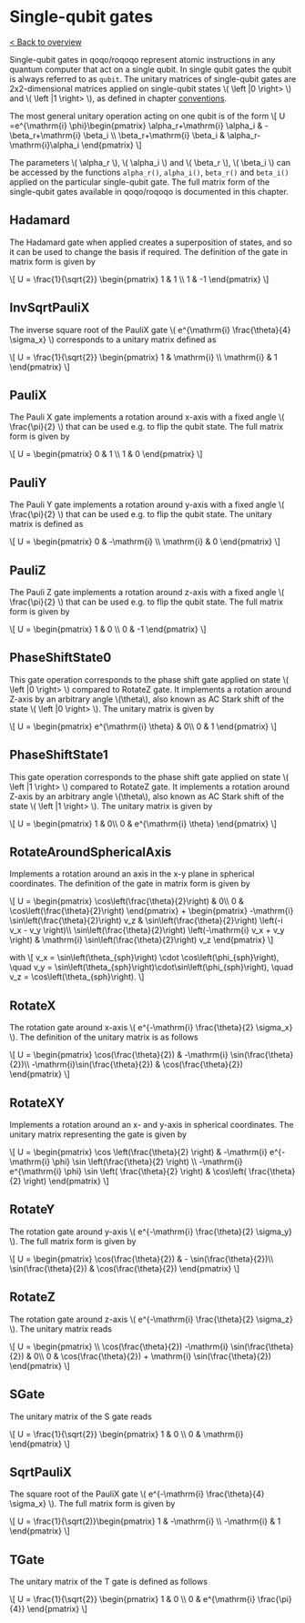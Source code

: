# Single-qubit gates

[< Back to overview](intro.md)

Single-qubit gates in qoqo/roqoqo represent atomic instructions in any quantum computer that act on a single qubit. In single qubit gates the qubit is always referred to as `qubit`.  The unitary matrices of single-qubit gates are 2x2-dimensional matrices applied on single-qubit states  \\( \left \|0 \right> \\) and  \\( \left \|1 \right> \\), as defined in chapter [conventions](../conventions.md). 

The most general unitary operation acting on one qubit is of the form 
\\[ 
 U =e^{\mathrm{i} \phi}\begin{pmatrix}
 \alpha_r+\mathrm{i} \alpha_i & -\beta_r+\mathrm{i} \beta_i \\\\
 \beta_r+\mathrm{i} \beta_i & \alpha_r-\mathrm{i}\alpha_i
 \end{pmatrix}
 \\]

The parameters \\( \alpha_r \\), \\( \alpha_i \\) and  \\( \beta_r \\), \\( \beta_i \\) can be accessed by the functions `alpha_r()`, `alpha_i()`, `beta_r()` and `beta_i()` applied on the particular single-qubit gate. The full matrix form of the single-qubit gates available in qoqo/roqoqo is documented in this chapter.

## Hadamard

The Hadamard gate when applied creates a superposition of states, and so it can be used to change the basis if required. The definition of the gate in matrix form is given by

\\[
 U = \frac{1}{\sqrt{2}} \begin{pmatrix}
 1 & 1 \\\\
  1 & -1
 \end{pmatrix}
\\]

## InvSqrtPauliX

The inverse square root of the PauliX gate  \\( e^{\mathrm{i} \frac{\theta}{4} \sigma_x} \\) corresponds to a unitary matrix defined as

\\[
 U = \frac{1}{\sqrt{2}} \begin{pmatrix}
 1 & \mathrm{i} \\\\
  \mathrm{i} & 1
 \end{pmatrix}
\\]

## PauliX

The Pauli X gate implements a rotation around x-axis with a fixed angle \\( \frac{\pi}{2} \\) that can be used e.g. to flip the qubit state. The full matrix form is given by 

\\[
 U = \begin{pmatrix}
 0 & 1 \\\\
 1 & 0
 \end{pmatrix}
\\]

## PauliY

The Pauli Y gate implements a rotation around y-axis with a fixed angle \\( \frac{\pi}{2} \\) that can be used e.g. to flip the qubit state. The unitary matrix is defined as

\\[
 U = \begin{pmatrix}
 0 & -\mathrm{i} \\\\
 \mathrm{i} & 0
 \end{pmatrix}
\\]

## PauliZ

The Pauli Z gate implements a rotation around z-axis with a fixed angle \\( \frac{\pi}{2} \\) that can be used e.g. to flip the qubit state. The full matrix form is given by

\\[
 U = \begin{pmatrix}
 1 & 0 \\\\
 0 & -1
 \end{pmatrix}
\\]

## PhaseShiftState0

This gate operation corresponds to the phase shift gate applied on state \\( \left \|0 \right> \\) compared to RotateZ gate. It implements a rotation around Z-axis by an arbitrary angle \\(\theta\\), also known as AC Stark shift of the state \\( \left \|0 \right> \\). The unitary matrix is given by

\\[
 U = \begin{pmatrix}
 e^{\mathrm{i} \theta} & 0\\\\
  0 & 1
 \end{pmatrix}
\\]

## PhaseShiftState1

This gate operation corresponds to the phase shift gate applied on state \\( \left \|1 \right> \\) compared to RotateZ gate. It implements a rotation around Z-axis by an arbitrary angle \\(\theta\\), also known as AC Stark shift of the state \\( \left \|1 \right> \\). The unitary matrix is given by

\\[
 U = \begin{pmatrix}
  1 & 0\\\\
  0 & e^{\mathrm{i} \theta}
 \end{pmatrix}
\\]

## RotateAroundSphericalAxis

Implements a rotation around an axis in the x-y plane in spherical coordinates. The definition of the gate in matrix form is given by

\\[
 U = \begin{pmatrix}
 \cos\left(\frac{\theta}{2}\right) & 0\\\\
 0 & \cos\left(\frac{\theta}{2}\right)
 \end{pmatrix}
 \+ \begin{pmatrix}
 -\mathrm{i} \sin\left(\frac{\theta}{2}\right) v_z  &  \sin\left(\frac{\theta}{2}\right) \left(-i v_x - v_y \right)\\\\
 \sin\left(\frac{\theta}{2}\right) \left(-\mathrm{i} v_x + v_y \right) & \mathrm{i} \sin\left(\frac{\theta}{2}\right) v_z
 \end{pmatrix}
\\]


with \\[ v_x = \sin\left(\theta_{sph}\right) \cdot \cos\left(\phi_{sph}\right), \quad v_y = \sin\left(\theta_{sph}\right)\cdot\sin\left(\phi_{sph}\right), \quad v_z = \cos\left(\theta_{sph}\right). \\]

## RotateX

The rotation gate around x-axis \\( e^{-\mathrm{i} \frac{\theta}{2} \sigma_x} \\). The definition of the unitary matrix is as follows

\\[
 U = \begin{pmatrix}
 \cos(\frac{\theta}{2}) & -\mathrm{i} \sin(\frac{\theta}{2})\\\\
 -\mathrm{i}\sin(\frac{\theta}{2}) & \cos(\frac{\theta}{2})
 \end{pmatrix}
\\]

## RotateXY

Implements a rotation around an x- and y-axis in spherical coordinates. The unitary matrix representing the gate is given by

\\[
 U  = \begin{pmatrix}
 \cos \left(\frac{\theta}{2} \right) & -\mathrm{i} e^{-\mathrm{i} \phi} \sin \left(\frac{\theta}{2} \right) \\\\
 -\mathrm{i} e^{\mathrm{i} \phi} \sin \left( \frac{\theta}{2} \right) & \cos\left( \frac{\theta}{2} \right)
 \end{pmatrix}
 \\]

## RotateY

The rotation gate around y-axis \\( e^{-\mathrm{i} \frac{\theta}{2} \sigma_y} \\). The full matrix form is given by

\\[
 U = \begin{pmatrix}
 \cos(\frac{\theta}{2}) &  - \sin(\frac{\theta}{2})\\\\
 \sin(\frac{\theta}{2})  & \cos(\frac{\theta}{2})
 \end{pmatrix}
\\]

## RotateZ

The rotation gate around z-axis \\( e^{-\mathrm{i} \frac{\theta}{2} \sigma_z} \\). The unitary matrix reads

\\[
 U = \begin{pmatrix} \\\ 
 \cos(\frac{\theta}{2})  -\mathrm{i} \sin(\frac{\theta}{2}) & 0\\\\
 0 & \cos(\frac{\theta}{2}) + \mathrm{i} \sin(\frac{\theta}{2})
 \end{pmatrix}
\\]

## SGate

The unitary matrix of the S gate reads

\\[
 U = \frac{1}{\sqrt{2}} \begin{pmatrix}
 1 & 0 \\\\
  0 & \mathrm{i}
 \end{pmatrix}
\\]

## SqrtPauliX

The square root of the PauliX gate \\( e^{-\mathrm{i} \frac{\theta}{4} \sigma_x} \\). The full matrix form is given by

\\[
 U = \frac{1}{\sqrt(2)}\begin{pmatrix}
 1 & -\mathrm{i} \\\\
 -\mathrm{i} & 1
 \end{pmatrix}
\\]

## TGate

The unitary matrix of the T gate is defined as follows

\\[
 U = \frac{1}{\sqrt{2}} \begin{pmatrix}
 1 & 0 \\\\
  0 & e^{\mathrm{i} \frac{\pi}{4}}
 \end{pmatrix}
\\]
